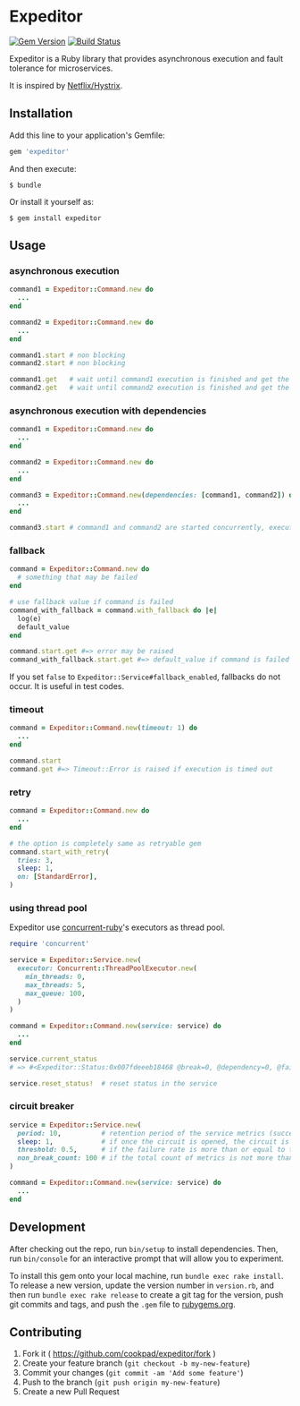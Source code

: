# Expeditor
[![Gem Version](https://badge.fury.io/rb/expeditor.svg)](http://badge.fury.io/rb/expeditor)
[![Build Status](https://travis-ci.org/cookpad/expeditor.svg?branch=master)](https://travis-ci.org/cookpad/expeditor)

Expeditor is a Ruby library that provides asynchronous execution and fault tolerance for microservices.

It is inspired by [Netflix/Hystrix](https://github.com/Netflix/Hystrix).

## Installation

Add this line to your application's Gemfile:

```ruby
gem 'expeditor'
```

And then execute:

    $ bundle

Or install it yourself as:

    $ gem install expeditor

## Usage

### asynchronous execution

```ruby
command1 = Expeditor::Command.new do
  ...
end

command2 = Expeditor::Command.new do
  ...
end

command1.start # non blocking
command2.start # non blocking

command1.get   # wait until command1 execution is finished and get the result
command2.get   # wait until command2 execution is finished and get the result
```

### asynchronous execution with dependencies

```ruby
command1 = Expeditor::Command.new do
  ...
end

command2 = Expeditor::Command.new do
  ...
end

command3 = Expeditor::Command.new(dependencies: [command1, command2]) do |val1, val2|
  ...
end

command3.start # command1 and command2 are started concurrently, execution of command3 is wait until command1 and command2 are finished.
```

### fallback

```ruby
command = Expeditor::Command.new do
  # something that may be failed
end

# use fallback value if command is failed
command_with_fallback = command.with_fallback do |e|
  log(e)
  default_value
end

command.start.get #=> error may be raised
command_with_fallback.start.get #=> default_value if command is failed
```

If you set `false` to `Expeditor::Service#fallback_enabled`, fallbacks do not occur. It is useful in test codes.

### timeout

```ruby
command = Expeditor::Command.new(timeout: 1) do
  ...
end

command.start
command.get #=> Timeout::Error is raised if execution is timed out
```

### retry

```ruby
command = Expeditor::Command.new do
  ...
end

# the option is completely same as retryable gem
command.start_with_retry(
  tries: 3,
  sleep: 1,
  on: [StandardError],
)
```

### using thread pool

Expeditor use [concurrent-ruby](https://github.com/ruby-concurrency/concurrent-ruby/)'s executors as thread pool.

```ruby
require 'concurrent'

service = Expeditor::Service.new(
  executor: Concurrent::ThreadPoolExecutor.new(
    min_threads: 0,
    max_threads: 5,
    max_queue: 100,
  )
)

command = Expeditor::Command.new(service: service) do
  ...
end

service.current_status
# => #<Expeditor::Status:0x007fdeeeb18468 @break=0, @dependency=0, @failure=0, @rejection=0, @success=0, @timeout=0>

service.reset_status!  # reset status in the service
```

### circuit breaker

```ruby
service = Expeditor::Service.new(
  period: 10,          # retention period of the service metrics (success, failure, timeout, ...)
  sleep: 1,            # if once the circuit is opened, the circuit is still open until sleep time is passed even though failure rate is less than threshold
  threshold: 0.5,      # if the failure rate is more than or equal to threshold, the circuit is opened
  non_break_count: 100 # if the total count of metrics is not more than non_break_count, the circuit is not opened even though failure rate is more than threshold
)

command = Expeditor::Command.new(service: service) do
  ...
end
```

## Development

After checking out the repo, run `bin/setup` to install dependencies. Then, run `bin/console` for an interactive prompt that will allow you to experiment.

To install this gem onto your local machine, run `bundle exec rake install`. To release a new version, update the version number in `version.rb`, and then run `bundle exec rake release` to create a git tag for the version, push git commits and tags, and push the `.gem` file to [rubygems.org](https://rubygems.org).

## Contributing

1. Fork it ( https://github.com/cookpad/expeditor/fork )
2. Create your feature branch (`git checkout -b my-new-feature`)
3. Commit your changes (`git commit -am 'Add some feature'`)
4. Push to the branch (`git push origin my-new-feature`)
5. Create a new Pull Request
